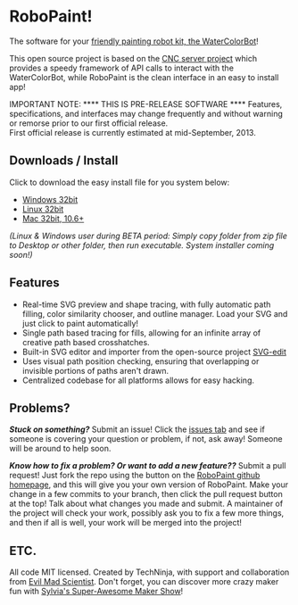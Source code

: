 RoboPaint!
=============

The software for your [friendly painting robot kit, the WaterColorBot](http://watercolorbot.com)!

This open source project is based on the 
[CNC server project](http://github.com/techninja/cncserver) which provides
a speedy framework of API calls to interact with the WaterColorBot, while
RoboPaint is the clean interface in an easy to install app!


IMPORTANT NOTE: **** THIS IS PRE-RELEASE SOFTWARE ****
Features, specifications, and interfaces may change frequently and without
warning or remorse prior to our first official release.  
First official release is currently estimated at mid-September, 2013.



## Downloads / Install
Click to download the easy install file for you system below:
* [Windows 32bit](http://robopaint.tn42.com/robopaint-win.zip)
* [Linux 32bit](http://robopaint.tn42.com/robopaint-lin.zip)
* [Mac 32bit, 10.6+](http://robopaint.tn42.com/robopaint-mac.dmg)

*(Linux & Windows user during BETA period: Simply copy folder from zip file to
Desktop or other folder, then run executable. System installer coming soon!)*


## Features
 * Real-time SVG preview and shape tracing, with fully automatic path filling,
color similarity chooser, and outline manager. Load your SVG and just click to
paint automatically!
 * Single path based tracing for fills, allowing for an infinite array of
creative path based crosshatches.
 * Built-in SVG editor and importer from the open-source project
[SVG-edit](http://svg-edit.googlecode.com/)
 * Uses visual path position checking, ensuring that overlapping or invisible
portions of paths aren't drawn.
 * Centralized codebase for all platforms allows for easy hacking.


## Problems?
***Stuck on something?*** Submit an issue! Click the
[issues tab](https://github.com/techninja/robopaint/issues) and see if someone
is covering your question or problem, if not, ask away! Someone will be around
to help soon.

***Know how to fix a problem? Or want to add a new feature??*** Submit a pull
request! Just fork the repo using the button on the
[RoboPaint github homepage](https://github.com/techninja/robopaint), and
this will give you your own version of RoboPaint. Make your change in a few
commits to your branch, then click the pull request button at the top! Talk
about what changes you made and submit. A maintainer of the project will check
your work, possibly ask you to fix a few more things, and then if all is well,
your work will be merged into the project!

## ETC.

All code MIT licensed. Created by TechNinja, with support and collaboration from
[Evil Mad Scientist](http://evilmadscientist.com). Don't forget, you can
discover more crazy maker fun with
[Sylvia's Super-Awesome Maker Show](http://sylviashow.com)!
